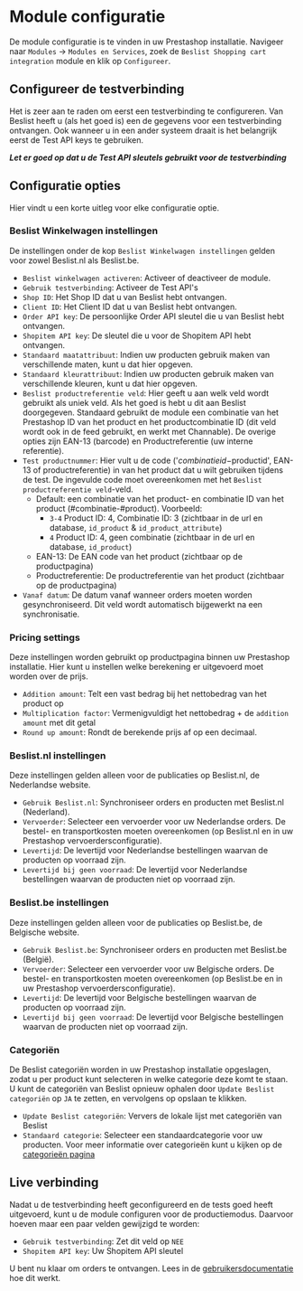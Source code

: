 # Module configuratie

De module configuratie is te vinden in uw Prestashop installatie. Navigeer naar `Modules` -> `Modules en Services`, zoek de `Beslist Shopping cart integration` module en klik op `Configureer`.

## Configureer de testverbinding
Het is zeer aan te raden om eerst een testverbinding te configureren. Van Beslist heeft u (als het goed is) een de gegevens voor een testverbinding ontvangen. Ook wanneer u in een ander systeem draait is het belangrijk eerst de Test API keys te gebruiken.

***Let er goed op dat u de Test API sleutels gebruikt voor de testverbinding***

## Configuratie opties
Hier vindt u een korte uitleg voor elke configuratie optie.

### Beslist Winkelwagen instellingen
De instellingen onder de kop `Beslist Winkelwagen instellingen` gelden voor zowel Beslist.nl als Beslist.be.

* `Beslist winkelwagen activeren`: Activeer of deactiveer de module.
* `Gebruik testverbinding`: Activeer de Test API's
* `Shop ID`: Het Shop ID dat u van Beslist hebt ontvangen.
* `Client ID`: Het Client ID dat u van Beslist hebt ontvangen.
* `Order API key`: De persoonlijke Order API sleutel die u van Beslist hebt ontvangen.
* `Shopitem API key`: De sleutel die u voor de Shopitem API hebt ontvangen.
* `Standaard maatattribuut`: Indien uw producten gebruik maken van verschillende maten, kunt u dat hier opgeven.
* `Standaard kleurattribuut`: Indien uw producten gebruik maken van verschillende kleuren, kunt u dat hier opgeven.
* `Beslist productreferentie veld`: Hier geeft u aan welk veld wordt gebruikt als uniek veld. Als het goed is hebt u dit aan Beslist doorgegeven. Standaard gebruikt de module een combinatie van het Prestashop ID van het product en het productcombinatie ID (dit veld wordt ook in de feed gebruikt, en werkt met Channable). De overige opties zijn EAN-13 (barcode) en Productreferentie (uw interne referentie).
* `Test productnummer`: Hier vult u de code ('$combinatieid-$productid', EAN-13 of productreferentie) in van het product dat u wilt gebruiken tijdens de test. De ingevulde code moet overeenkomen met het `Beslist productreferentie veld`-veld.
    * Default: een combinatie van het product- en combinatie ID van het product (#combinatie-#product). Voorbeeld:
        * `3-4` Product ID: 4, Combinatie ID: 3 (zichtbaar in de url en database, `id_product` & `id_product_attribute`)
        * `4` Product ID: 4, geen combinatie (zichtbaar in de url en database, `id_product`)
    * EAN-13: De EAN code van het product (zichtbaar op de productpagina)
    * Productreferentie: De productreferentie van het product (zichtbaar op de productpagina)
* `Vanaf datum`: De datum vanaf wanneer orders moeten worden gesynchroniseerd. Dit veld wordt automatisch bijgewerkt na een synchronisatie.

### Pricing settings
Deze instellingen worden gebruikt op productpagina binnen uw Prestashop installatie. Hier kunt u instellen welke berekening er uitgevoerd moet worden over de prijs.

* `Addition amount`: Telt een vast bedrag bij het nettobedrag van het product op
* `Multiplication factor`: Vermenigvuldigt het nettobedrag + de `addition amount` met dit getal
* `Round up amount`: Rondt de berekende prijs af op een decimaal.

### Beslist.nl instellingen
Deze instellingen gelden alleen voor de publicaties op Beslist.nl, de Nederlandse website.

* `Gebruik Beslist.nl`: Synchroniseer orders en producten met Beslist.nl (Nederland).
* `Vervoerder`: Selecteer een vervoerder voor uw Nederlandse orders. De bestel- en transportkosten moeten overeenkomen (op Beslist.nl en in uw Prestashop vervoerdersconfiguratie).
* `Levertijd`: De levertijd voor Nederlandse bestellingen waarvan de producten op voorraad zijn.
* `Levertijd bij geen voorraad`: De levertijd voor Nederlandse bestellingen waarvan de producten niet op voorraad zijn.

### Beslist.be instellingen
Deze instellingen gelden alleen voor de publicaties op Beslist.be, de Belgische website.

* `Gebruik Beslist.be`: Synchroniseer orders en producten met Beslist.be (België).
* `Vervoerder`: Selecteer een vervoerder voor uw Belgische orders. De bestel- en transportkosten moeten overeenkomen (op Beslist.be en in uw Prestashop vervoerdersconfiguratie).
* `Levertijd`: De levertijd voor Belgische bestellingen waarvan de producten op voorraad zijn.
* `Levertijd bij geen voorraad`: De levertijd voor Belgische bestellingen waarvan de producten niet op voorraad zijn.

### Categoriën
De Beslist categoriën worden in uw Prestashop installatie opgeslagen, zodat u per product kunt selecteren in welke categorie deze komt te staan. U kunt de categoriën van Beslist opnieuw ophalen door `Update Beslist categoriën` op `JA` te zetten, en vervolgens op opslaan te klikken.

* `Update Beslist categoriën`: Ververs de lokale lijst met categoriën van Beslist
* `Standaard categorie`: Selecteer een standaardcategorie voor uw producten. Voor meer informatie over categorieën kunt u kijken op de [categorieën pagina](../gebruik/categorieen.md)

## Live verbinding
Nadat u de testverbinding heeft geconfigureerd en de tests goed heeft uitgevoerd, kunt u de module configuren voor de productiemodus. Daarvoor hoeven maar een paar velden gewijzigd te worden:

* `Gebruik testverbinding`: Zet dit veld op `NEE`
* `Shopitem API key`: Uw Shopitem API sleutel

U bent nu klaar om orders te ontvangen. Lees in de [gebruikersdocumentatie](../gebruik/orders.md) hoe dit werkt.
